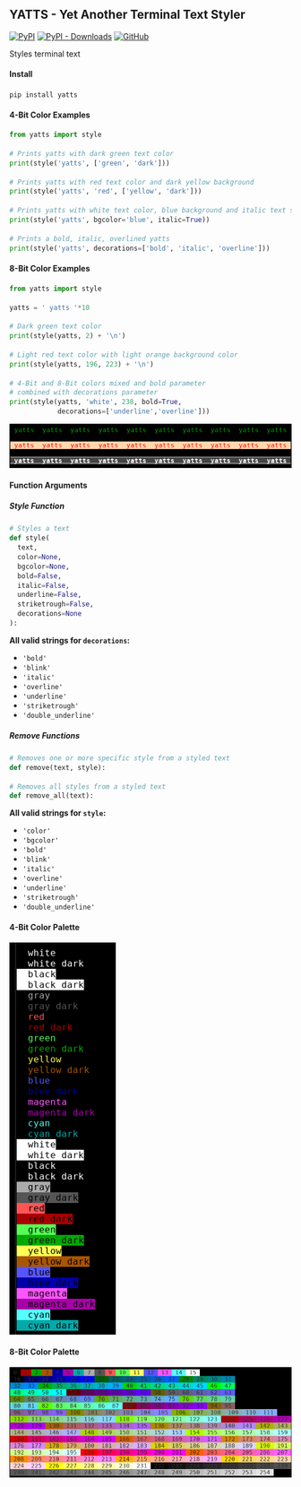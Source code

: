 ## YATTS - Yet Another Terminal Text Styler

[![PyPI](https://img.shields.io/pypi/v/yatts)](https://pypi.org/project/yatts/)
[![PyPI - Downloads](https://img.shields.io/pypi/dm/yatts)](https://pypi.org/project/yatts/)
[![GitHub](https://img.shields.io/github/license/xelorabb/yatts)](https://github.com/xelorabb/yatts/blob/master/LICENSE)

Styles terminal text

#### Install
`pip install yatts`

#### 4-Bit Color Examples
```python
from yatts import style

# Prints yatts with dark green text color
print(style('yatts', ['green', 'dark']))

# Prints yatts with red text color and dark yellow background
print(style('yatts', 'red', ['yellow', 'dark']))

# Prints yatts with white text color, blue background and italic text style
print(style('yatts', bgcolor='blue', italic=True))

# Prints a bold, italic, overlined yatts
print(style('yatts', decorations=['bold', 'italic', 'overline']))
```

#### 8-Bit Color Examples
```python
from yatts import style

yatts = ' yatts '*10

# Dark green text color
print(style(yatts, 2) + '\n')

# Light red text color with light orange background color
print(style(yatts, 196, 223) + '\n')

# 4-Bit and 8-Bit colors mixed and bold parameter
# combined with decorations parameter
print(style(yatts, 'white', 238, bold=True,
            decorations=['underline','overline']))

```
![8bit examples](https://raw.githubusercontent.com/xelorabb/yatts/master/img/8bit_examples.png)

#### Function Arguments
##### Style Function
```python
# Styles a text
def style(
  text,
  color=None,
  bgcolor=None,
  bold=False,
  italic=False,
  underline=False,
  striketrough=False,
  decorations=None
):
```
**All valid strings for `decorations`:**
* `'bold'`
* `'blink'`
* `'italic'`
* `'overline'`
* `'underline'`
* `'striketrough'`
* `'double_underline'`

##### Remove Functions
```python
# Removes one or more specific style from a styled text
def remove(text, style):

# Removes all styles from a styled text
def remove_all(text):
```

**All valid strings for `style`:**
* `'color'`
* `'bgcolor'`
* `'bold'`
* `'blink'`
* `'italic'`
* `'overline'`
* `'underline'`
* `'striketrough'`
* `'double_underline'`

#### 4-Bit Color Palette
![4bit color palette](https://raw.githubusercontent.com/xelorabb/yatts/master/img/4bit_color_palette.png)

#### 8-Bit Color Palette
![8bit color palette](https://raw.githubusercontent.com/xelorabb/yatts/master/img/8bit_color_palette.png)
